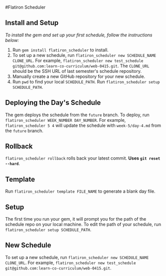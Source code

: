 #Flatiron Scheduler

## Install and Setup

_To install the gem and set up your first schedule, follow the instructions below:_

1. Run `gem install flatiron_scheduler` to install.
2. To set up a new schedule, run `flatiron_scheduler new SCHEDULE_NAME CLONE_URL`. For example, `flatiron_scheduler new test_schedule git@github.com:learn-co-curriculum/web-0415.git`. The `CLONE_URL` should be the SSH URL of last semester's schedule repository.
3. Manually create a new GitHub repository for your new schedule.
4. Run `pwd` to find your local `SCHEDULE_PATH`. Run `flatiron_scheduler setup SCHEDULE_PATH`.

## Deploying the Day's Schedule

The gem deploys the schedule from the `future` branch. To deploy, run `flatiron_scheduler WEEK_NUMBER DAY_NUMBER`. For example, `flatiron_scheduler 5 4` will update the schedule with `week-5/day-4.md` from the `future` branch.

## Rollback

`flatiron_scheduler rollback` rolls back your latest commit. __Uses `git reset --hard`__.

## Template

Run `flatiron_scheduler template FILE_NAME` to generate a blank day file.

## Setup

The first time you run your gem, it will prompt you for the path of the schedule repo on your local machine. To edit the path of your schedule, run `flatiron_scheduler setup SCHEDULE_PATH`.

## New Schedule

To set up a new schedule, run `flatiron_scheduler new SCHEDULE_NAME CLONE_URL`. For example, `flatiron_scheduler new test_schedule git@github.com:learn-co-curriculum/web-0415.git`.
